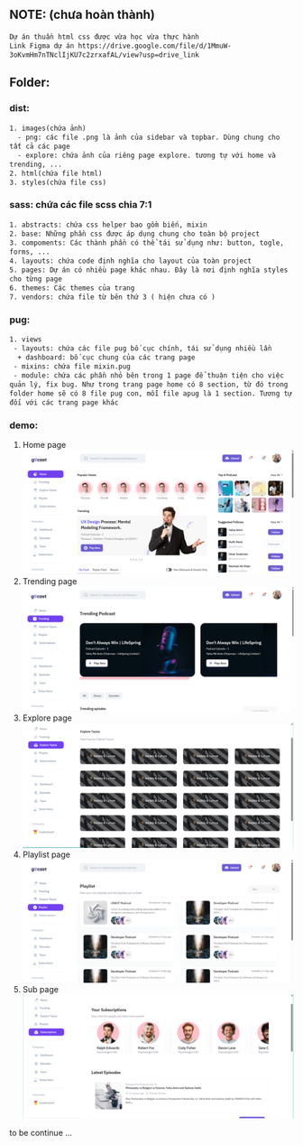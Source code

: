   ## NOTE: (chưa hoàn thành)
    Dự án thuần html css được vừa học vừa thực hành
    Link Figma dự án https://drive.google.com/file/d/1MmuW-3oKvmHm7nTNclIjKU7c2zrxafAL/view?usp=drive_link
  ## Folder:
  ### dist:  
    1. images(chứa ảnh)
      - png: các file .png là ảnh của sidebar và topbar. Dùng chung cho tất cả các page
      - explore: chứa ảnh của riêng page explore. tương tự với home và trending, ...
    2. html(chứa file html)
    3. styles(chứa file css)
  ### sass: chứa các file scss chia 7:1
    1. abstracts: chứa css helper bao gồm biến, mixin
    2. base: Những phần css được áp dụng chung cho toàn bộ project
    3. compoments: Các thành phần có thể tái sử dụng như: button, togle, forms, ...
    4. layouts: chứa code định nghĩa cho layout của toàn project 
    5. pages: Dự án có nhiều page khác nhau. Đây là nơi định nghĩa styles cho từng page
    6. themes: Các themes của trang
    7. vendors: chứa file từ bên thứ 3 ( hiện chưa có )
  ### pug:
    1. views
     - layouts: chứa các file pug bố cục chính, tái sử dụng nhiều lần
      + dashboard: bố cục chung của các trang page
     - mixins: chứa file mixin.pug
     - module: chứa các phần nhỏ bên trong 1 page để thuận tiện cho việc quản lý, fix bug. Như trong trang page home có 8 section, từ đó trong folder home sẽ có 8 file pug con, mỗi file apug là 1 section. Tương tự đối với các trang page khác
  ### demo:
  1. Home page
    ![Home page](./dist/images/demo/home.png)
  2. Trending page
    ![Trending page](./dist/images/demo/trending.png)
  3. Explore page
    ![Explore page](./dist/images/demo/explore.png)
  4. Playlist page
    ![Playlist page](./dist/images/demo/playlist.png)
  5. Sub page
    ![Sub page](./dist/images/demo/sub.png)

to be continue ...
